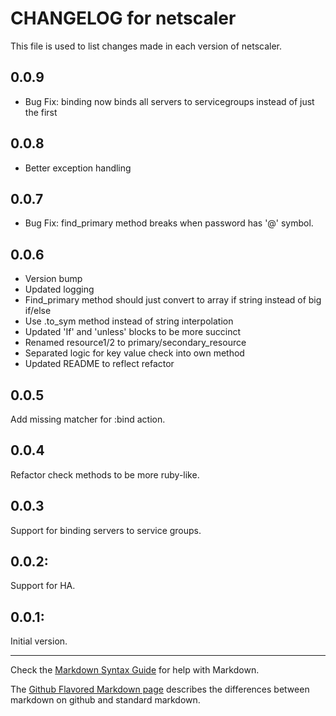 # CHANGELOG for netscaler

This file is used to list changes made in each version of netscaler.

## 0.0.9
- Bug Fix: binding now binds all servers to servicegroups instead of just the first

## 0.0.8
- Better exception handling

## 0.0.7
- Bug Fix: find_primary method breaks when password has '@' symbol.

## 0.0.6
- Version bump
- Updated logging
- Find_primary method should just convert to array if string instead of big if/else
- Use .to_sym method instead of string interpolation
- Updated 'If' and 'unless' blocks to be more succinct
- Renamed resource1/2 to primary/secondary_resource
- Separated logic for key value check into own method
- Updated README to reflect refactor

## 0.0.5
Add missing matcher for :bind action.

## 0.0.4
Refactor check methods to be more ruby-like.

## 0.0.3
Support for binding servers to service groups.

## 0.0.2:
Support for HA.

## 0.0.1:
Initial version.
- - - 
Check the [Markdown Syntax Guide](http://daringfireball.net/projects/markdown/syntax) for help with Markdown.

The [Github Flavored Markdown page](http://github.github.com/github-flavored-markdown/) describes the differences between markdown on github and standard markdown.
